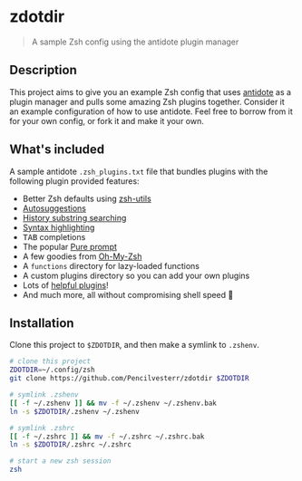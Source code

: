# zdotdir

> A sample Zsh config using the antidote plugin manager

## Description

This project aims to give you an example Zsh config that uses [antidote] as a plugin manager and pulls some amazing Zsh plugins together. Consider it an example configuration of how to use antidote. Feel free to borrow from it for your own config, or fork it and make it your own.

## What's included

A sample antidote `.zsh_plugins.txt` file that bundles plugins with the following plugin provided features:
- Better Zsh defaults using [zsh-utils](https://github.com/belak/zsh-utils)
- [Autosuggestions](https://github.com/zsh-users/zsh-autosuggestions)
- [History substring searching](https://github.com/zsh-users/zsh-history-substring-search)
- [Syntax highlighting](https://github.com/zdharma-continuum/fast-syntax-highlighting)
- <kbd>TAB</kbd> completions
- The popular [Pure prompt](https://github.com/sindresorhus/pure)
- A few goodies from [Oh-My-Zsh](https://github.com/ohmyzsh/ohmyzsh)
- A `functions` directory for lazy-loaded functions
- A custom plugins directory so you can add your own plugins
- Lots of [helpful plugins](https://github.com/unixorn/awesome-zsh-plugins)!
- And much more, all without compromising shell speed :rocket:

## Installation

Clone this project to `$ZDOTDIR`, and then make a symlink to `.zshenv`.

```zsh
# clone this project
ZDOTDIR=~/.config/zsh
git clone https://github.com/Pencilvesterr/zdotdir $ZDOTDIR

# symlink .zshenv
[[ -f ~/.zshenv ]] && mv -f ~/.zshenv ~/.zshenv.bak
ln -s $ZDOTDIR/.zshenv ~/.zshenv

# symlink .zshrc
[[ -f ~/.zshrc ]] && mv -f ~/.zshrc ~/.zshrc.bak
ln -s $ZDOTDIR/.zshrc ~/.zshrc

# start a new zsh session
zsh
```

[antidote]: https://getantidote.github.io

